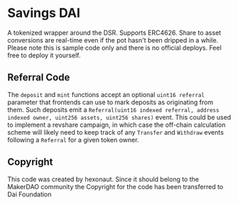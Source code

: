 # Savings DAI

A tokenized wrapper around the DSR. Supports ERC4626. Share to asset conversions are real-time even if the pot hasn't been dripped in a while. Please note this is sample code only and there is no official deploys. Feel free to deploy it yourself.

## Referral Code

The `deposit` and `mint` functions accept an optional `uint16 referral` parameter that frontends can use to mark deposits as originating from them. Such deposits emit a `Referral(uint16 indexed referral, address indexed owner, uint256 assets, uint256 shares)` event. This could be used to implement a revshare campaign, in which case the off-chain calculation scheme will likely need to keep track of any `Transfer` and `Withdraw` events following a `Referral` for a given token owner.

## Copyright

This code was created by hexonaut.
Since it should belong to the MakerDAO community the Copyright for the code has been transferred to Dai Foundation
